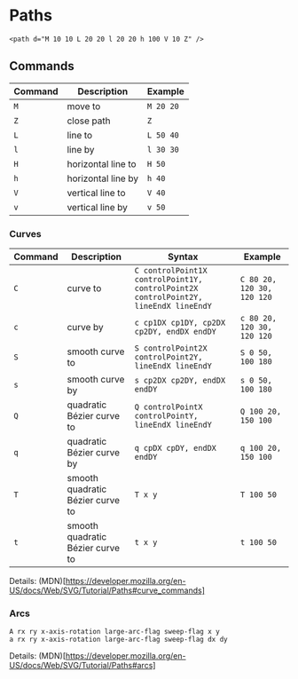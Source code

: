 # Paths

```
<path d="M 10 10 L 20 20 l 20 20 h 100 V 10 Z" />
```

## Commands

| Command | Description | Example |
|----|----|----|
| `M` | move to | `M 20 20` |
| `Z` | close path | `Z` |
| `L` | line to | `L 50 40` |
| `l` | line by | `l 30 30` |
| `H` | horizontal line to | `H 50` |
| `h` | horizontal line by | `h 40` |
| `V` | vertical line to | `V 40` |
| `v` | vertical line by | `v 50` |

### Curves

| Command | Description | Syntax | Example |
|----|----|----|----|
| `C` | curve to | `C controlPoint1X controlPoint1Y, controlPoint2X controlPoint2Y, lineEndX lineEndY` | `C 80 20, 120 30, 120 120` |
| `c` | curve by | `c cp1DX cp1DY, cp2DX cp2DY, endDX endDY` | `c 80 20, 120 30, 120 120` |
| `S` | smooth curve to | `S controlPoint2X controlPoint2Y, lineEndX lineEndY` | `S 0 50, 100 180` |
| `s` | smooth curve by | `s cp2DX cp2DY, endDX endDY` | `s 0 50, 100 180` |
| `Q` | quadratic Bézier curve to | `Q controlPointX controlPointY, lineEndX lineEndY` | `Q 100 20, 150 100` |
| `q` | quadratic Bézier curve by | `q cpDX cpDY, endDX endDY` | `q 100 20, 150 100` |
| `T` | smooth quadratic Bézier curve to | `T x y` | `T 100 50` |
| `t` | smooth quadratic Bézier curve to | `t x y` | `t 100 50` |

Details: (MDN)[https://developer.mozilla.org/en-US/docs/Web/SVG/Tutorial/Paths#curve_commands]

### Arcs

```
A rx ry x-axis-rotation large-arc-flag sweep-flag x y
a rx ry x-axis-rotation large-arc-flag sweep-flag dx dy
```

Details: (MDN)[https://developer.mozilla.org/en-US/docs/Web/SVG/Tutorial/Paths#arcs]